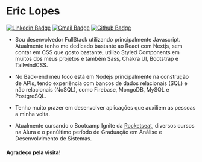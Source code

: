 # Eric Lopes

[![Linkedin Badge](https://img.shields.io/badge/-Eric%20Lopes-2f8609?style=flat-square&logo=LinkedIn&logoColor=white&link=https://www.linkedin.com/in/eric-oliveira-lopes/)](https://www.linkedin.com/in/eric-oliveira-lopes/)
[![Gmail Badge](https://img.shields.io/badge/-lopes.eric051@gmail.com-2f8609?style=flat-square&logo=Gmail&logoColor=white&link=mailto:lopes.eric051@gmail.com)](lopes.eric051@gmail.com)
[![Github Badge](https://img.shields.io/badge/-EricEOL-2f8609?style=flat-square&logo=Github&logoColor=white&link=https://github.com/EricEOL)](https://github.com/EricEOL)
 
- Sou desenvolvedor FullStack utilizando principalmente Javascript. Atualmente tenho me dedicado bastante ao React com Nextjs, sem contar em CSS que gosto bastante, utilizo Styled Components em muitos dos meus projetos e também Sass, Chakra UI, Bootstrap e TailwindCSS. 

- No Back-end meu foco está em Nodejs principalmente na construção de APIs, tendo experiência com bancos de dados relacionais (SQL) e não relacionais (NoSQL), como Firebase, MongoDB, MySQL e PostgreSQL. 

- Tenho muito prazer em desenvolver aplicações que auxiliem as pessoas a minha volta.

- Atualmente cursando o Bootcamp Ignite da [Rocketseat](https://rocketseat.com.br/), diversos cursos na Alura e o penúltimo período de Graduação em Análise e Desenvolvimento de Sistemas.

#### Agradeço pela visita! 
